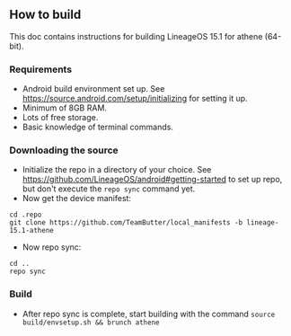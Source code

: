 ## How to build
This doc contains instructions for building LineageOS 15.1 for athene (64-bit).

### Requirements
* Android build environment set up. See https://source.android.com/setup/initializing for setting it up.
* Minimum of 8GB RAM.
* Lots of free storage.
* Basic knowledge of terminal commands.

### Downloading the source
* Initialize the repo in a directory of your choice. See https://github.com/LineageOS/android#getting-started to set up repo, but don't execute the `repo sync` command yet.
* Now get the device manifest:
```
cd .repo
git clone https://github.com/TeamButter/local_manifests -b lineage-15.1-athene
```
* Now repo sync:
```
cd ..
repo sync
```

### Build
* After repo sync is complete, start building with the command `source build/envsetup.sh && brunch athene`
